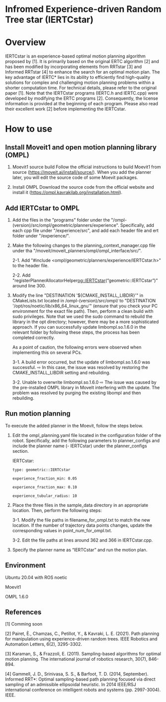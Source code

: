 # Infromed Experience-driven Random Tree star (IERTCstar)
# Overview
IERTCstar is an experience-based optimal motion planning algorithm proposed by [1]. It is primarily based on the original ERTC algorithm [2] and has been modified by incorporating elements from RRTstar [3] and Informed RRTstar [4] to enhance the search for an optimal motion plan. The key advantage of IERTC* lies in its ability to efficiently find high-quality solutions for complex and challenging motion planning problems within a shorter computation time. For technical details, please refer to the original paper [1]. Note that the IERTCstar programs (IERTC.h and IERTC.cpp) were developed by modifying the ERTC programs [2]. Consequently, the license information is provided at the beginning of each program. Please also read their excellent work [2] before implementing the IERTCstar.

# How to use
## Install Moveit1 and open motion planning library (OMPL)
1. Moevit1 source build
Follow the official instructions to build Moevit1 from source (https://moveit.ai/install/source/). When you add the planner later, you will edit the source code of some Moevit packages.

2. Install OMPL
Download the source code from the official website and install it (https://ompl.kavrakilab.org/installation.html).

## Add IERTCstar to OMPL
1. Add the files in the "programs" folder under the "/ompl-(version)/src/ompl/geometric/planners/experience". Specifically, add each cpp file under "/experience/src", and add each header file and ert folder under "/experience/".

2. Make the following changes to the planning_context_manager.cpp file under tha "/moveit/moveit_planners/ompl/ompl_interface/src/".

   2-1. Add "#include <ompl/geometric/planners/experience/IERTCstar.h>" to the header file.

   2-2. Add "registerPlannerAllocatorHelper<og::IERTCstar>(“geometric::IERTCstar”)" around line 300.

3. Modify the line "DESTINATION '${CMAKE_INSTALL_LIBDIR}'" in CMakeLists.txt located in /ompl-(version)/src/ompl/ to "DESTINATION '/opt/ros/noetic/lib/x86_64_linux_gnu'" (ensure that you check your PC environment for the exact file path). Then, perform a clean build with sudo privileges. Note that we used the sudo command to rebuild the library in the opt directory; however, there may be a more sophisticated approach. If you can successfully update limbompl.so.1.6.0 in the relevant folder by following these steps, the process has been completed correctly.

   As a point of caution, the following errors were observed when implementing this on several PCs.

   3-1. A build error occurred, but the update of limbompl.so.1.6.0 was successful. ⇨ In this case, the issue was resolved by restoring the CMAKE_INSTALL_LIBDIR setting and rebuilding.

   3-2. Unable to overwrite limbompl.so.1.6.0 ⇨ The issue was caused by the pre-installed OMPL library in MoveIt interfering with the update. The problem was resolved by purging the existing libompl and then rebuilding.

## Run motion planning
To execute the added planner in the Moevit, follow the steps below.

1. Edit the ompl_planning.yaml file located in the configuration folder of the robot. Specifically, add the following parameters to planner_configs and include the planner name (- IERTCstar) under the planner_configs section.
   
   IERTCstar:
   
       type: geometric::IERTCstar
   
       experience_fraction_min: 0.05
   
       experience_fraction_max: 0.10
   
       experience_tubular_radius: 10    

2. Place the three files in the sample_data directory in an appropriate location. Then, perform the following steps:

   3-1. Modify the file paths in filename_for_ompl.txt to match the new location. If the number of trajectory data points changes, update the corresponding values in point_num_for_ompl.txt.

   3-2. Edit the file paths at lines around 362 and 366 in IERTCstar.cpp.

3. Specify the planner name as “IERTCstar” and run the motion plan.

## Environment
Ubuntu 20.04 with ROS noetic

Moevit1

OMPL 1.6.0

## References
[1] Comming soon

[2] Pairet, È., Chamzas, C., Petillot, Y., & Kavraki, L. E. (2021). Path planning for manipulation using experience-driven random trees. IEEE Robotics and Automation Letters, 6(2), 3295-3302.

[3] Karaman, S., & Frazzoli, E. (2011). Sampling-based algorithms for optimal motion planning. The international journal of robotics research, 30(7), 846-894.

[4] Gammell, J. D., Srinivasa, S. S., & Barfoot, T. D. (2014, September). Informed RRT*: Optimal sampling-based path planning focused via direct sampling of an admissible ellipsoidal heuristic. In 2014 IEEE/RSJ international conference on intelligent robots and systems (pp. 2997-3004). IEEE.

